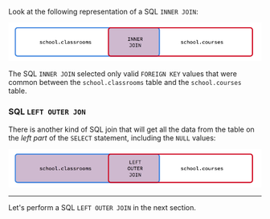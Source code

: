 Look at the following representation of a SQL `INNER JOIN`:

![sql-5-inner-join.png](.guides/img/sql-5-inner-join.png)

The SQL `INNER JOIN` selected only valid `FOREIGN KEY` values that were common between the `school.classrooms` table and the `school.courses` table.

### SQL `LEFT OUTER JON`

There is another kind of SQL join that will get all the data from the table on the _left part_ of the `SELECT` statement, including the `NULL` values:

![sql-5-left-outer-join.png](.guides/img/sql-5-left-outer-join.png)

---
Let's perform a SQL `LEFT OUTER JOIN` in the next section.